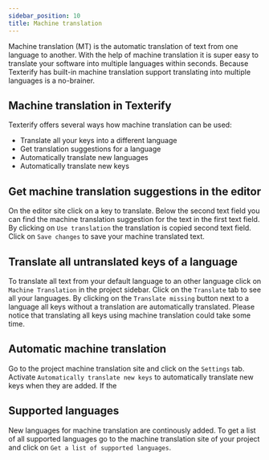 ```yaml
---
sidebar_position: 10
title: Machine translation
---
```


Machine translation (MT) is the automatic translation of text from one language to another. With the help of machine translation it is super easy to translate your software into multiple languages within seconds. Because Texterify has built-in machine translation support translating into multiple languages is a no-brainer.

## Machine translation in Texterify

Texterify offers several ways how machine translation can be used:

- Translate all your keys into a different language
- Get translation suggestions for a language
- Automatically translate new languages
- Automatically translate new keys

## Get machine translation suggestions in the editor

On the editor site click on a key to translate. Below the second text field you can find the machine translation suggestion for the text in the first text field. By clicking on `Use translation` the translation is copied second text field. Click on `Save changes` to save your machine translated text.

## Translate all untranslated keys of a language

To translate all text from your default language to an other language click on `Machine Translation` in the project sidebar. Click on the `Translate` tab to see all your languages. By clicking on the `Translate missing` button next to a language all keys without a translation are automatically translated. Please notice that translating all keys using machine translation could take some time.

## Automatic machine translation

Go to the project machine translation site and click on the `Settings` tab. Activate `Automatically translate new keys` to automatically translate new keys when they are added. If the

## Supported languages

New languages for machine translation are continously added. To get a list of all supported languages go to the machine translation site of your project and click on `Get a list of supported languages`.
